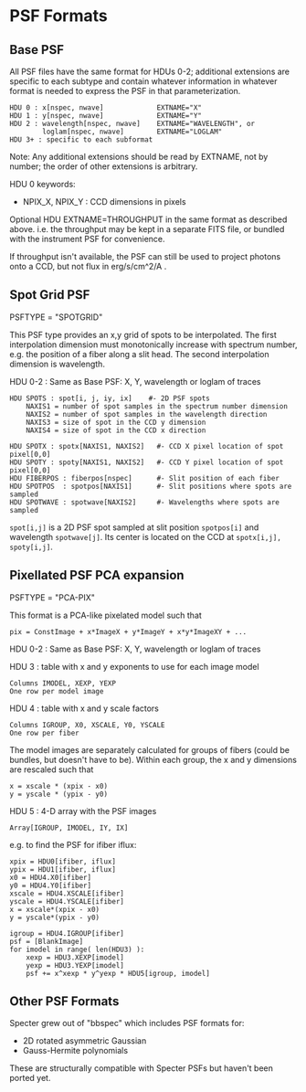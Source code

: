 PSF Formats
===========

Base PSF
--------

All PSF files have the same format for HDUs 0-2; additional extensions
are specific to each subtype and contain whatever information in whatever
format is needed to express the PSF in that parameterization.

    HDU 0 : x[nspec, nwave]             EXTNAME="X"
    HDU 1 : y[nspec, nwave]             EXTNAME="Y"
    HDU 2 : wavelength[nspec, nwave]    EXTNAME="WAVELENGTH", or
            loglam[nspec, nwave]        EXTNAME="LOGLAM"
    HDU 3+ : specific to each subformat

Note: Any additional extensions should be read by EXTNAME, not by number;
      the order of other extensions is arbitrary.

HDU 0 keywords:

  - NPIX\_X, NPIX\_Y : CCD dimensions in pixels

Optional HDU EXTNAME=THROUGHPUT in the same format as described above.
i.e. the throughput may be kept in a separate FITS file, or bundled with the
instrument PSF for convenience.
  
If throughput isn't available, the PSF can still be used to project
photons onto a CCD, but not flux in erg/s/cm^2/A .

Spot Grid PSF
-------------
PSFTYPE = "SPOTGRID"

This PSF type provides an x,y grid of spots to be interpolated.
The first interpolation dimension must monotonically increase with
spectrum number, e.g. the position of a fiber along a slit head.
The second interpolation dimension is wavelength.

HDU 0-2 : Same as Base PSF: X, Y, wavelength or loglam of traces

    HDU SPOTS : spot[i, j, iy, ix]    #- 2D PSF spots
        NAXIS1 = number of spot samples in the spectrum number dimension
        NAXIS2 = number of spot samples in the wavelength direction
        NAXIS3 = size of spot in the CCD y dimension
        NAXIS4 = size of spot in the CCD x direction
    
    HDU SPOTX : spotx[NAXIS1, NAXIS2]   #- CCD X pixel location of spot pixel[0,0]
    HDU SPOTY : spoty[NAXIS1, NAXIS2]   #- CCD Y pixel location of spot pixel[0,0]
    HDU FIBERPOS : fiberpos[nspec]      #- Slit position of each fiber
    HDU SPOTPOS  : spotpos[NAXIS1]      #- Slit positions where spots are sampled
    HDU SPOTWAVE : spotwave[NAXIS2]     #- Wavelengths where spots are sampled

`spot[i,j]` is a 2D PSF spot sampled at slit position `spotpos[i]` and
wavelength `spotwave[j]`.  Its center is located on the CCD at
`spotx[i,j], spoty[i,j]`.

Pixellated PSF PCA expansion
----------------------------
PSFTYPE = "PCA-PIX"

This format is a PCA-like pixelated model such that

    pix = ConstImage + x*ImageX + y*ImageY + x*y*ImageXY + ...

HDU 0-2 : Same as Base PSF: X, Y, wavelength or loglam of traces

HDU 3 : table with x and y exponents to use for each image model

    Columns IMODEL, XEXP, YEXP
    One row per model image

HDU 4 : table with x and y scale factors

    Columns IGROUP, X0, XSCALE, Y0, YSCALE
    One row per fiber
    
The model images are separately calculated for groups of fibers
(could be bundles, but doesn't have to be).  Within each group,
the x and y dimensions are rescaled such that

    x = xscale * (xpix - x0)
    y = yscale * (ypix - y0)

HDU 5 : 4-D array with the PSF images

    Array[IGROUP, IMODEL, IY, IX]
    
e.g. to find the PSF for ifiber iflux:

    xpix = HDU0[ifiber, iflux]
    ypix = HDU1[ifiber, iflux]
    x0 = HDU4.X0[ifiber]
    y0 = HDU4.Y0[ifiber]
    xscale = HDU4.XSCALE[ifiber]
    yscale = HDU4.YSCALE[ifiber]    
    x = xscale*(xpix - x0)
    y = yscale*(ypix - y0)
    
    igroup = HDU4.IGROUP[ifiber]
    psf = [BlankImage]
    for imodel in range( len(HDU3) ):
        xexp = HDU3.XEXP[imodel]
        yexp = HDU3.YEXP[imodel]
        psf += x^xexp * y^yexp * HDU5[igroup, imodel]

Other PSF Formats
-----------------

Specter grew out of "bbspec" which includes PSF formats for:

  * 2D rotated asymmetric Gaussian
  * Gauss-Hermite polynomials

These are structurally compatible with Specter PSFs but haven't been
ported yet.



